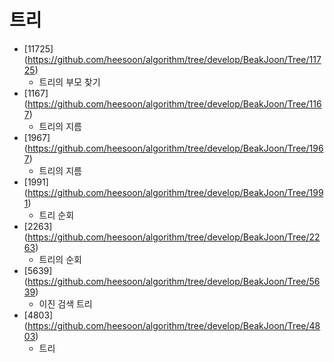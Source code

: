 트리
==========================================================================================
* [11725] (https://github.com/heesoon/algorithm/tree/develop/BeakJoon/Tree/11725)
  * 트리의 부모 찾기
* [1167] (https://github.com/heesoon/algorithm/tree/develop/BeakJoon/Tree/1167)
  * 트리의 지름
* [1967] (https://github.com/heesoon/algorithm/tree/develop/BeakJoon/Tree/1967)
  * 트리의 지름
* [1991] (https://github.com/heesoon/algorithm/tree/develop/BeakJoon/Tree/1991)
  * 트리 순회
* [2263] (https://github.com/heesoon/algorithm/tree/develop/BeakJoon/Tree/2263)
  * 트리의 순회
* [5639] (https://github.com/heesoon/algorithm/tree/develop/BeakJoon/Tree/5639)
  * 이진 검색 트리
* [4803] (https://github.com/heesoon/algorithm/tree/develop/BeakJoon/Tree/4803)
  * 트리